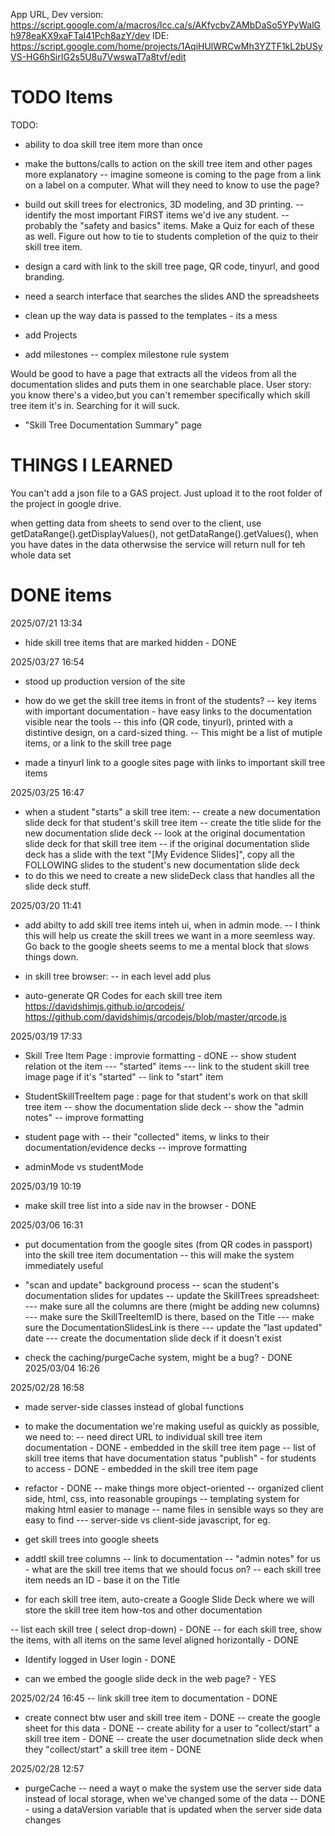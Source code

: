 App URL, Dev version: https://script.google.com/a/macros/lcc.ca/s/AKfycbyZAMbDaSo5YPyWalGh978eaKX9xaFTaI41Pch8azY/dev
IDE: https://script.google.com/home/projects/1AqiHUlWRCwMh3YZTF1kL2bUSyVS-HG6hSirIG2s5U8u7VwswaT7a8tvf/edit 

# TODO Items


TODO:

- ability to doa skill tree item more than once


- make the buttons/calls to action on the skill tree item and other pages more explanatory
-- imagine someone is coming to the page from a link on a label on a computer. What will they need to know to use the page?


- build out skill trees for electronics, 3D modeling, and 3D printing.
-- identify the most important FIRST items we'd ive any student.
-- probably the "safety and basics" items. Make a Quiz for each of these as well. Figure out how to tie to students completion of the quiz to their skill tree item.

- design a card with link to the skill tree page, QR code, tinyurl, and good branding.

- need a search interface that searches the slides AND the spreadsheets

- clean up the way data is passed to the templates - its a mess

- add Projects
- add milestones
-- complex milestone rule system

Would be good to have a page that extracts all the videos from all the documentation slides and puts them in one searchable place. 
User story: you know there's a video,but you can't remember specifically which skill tree item it's in. Searching for it will suck.
- "Skill Tree Documentation Summary" page


# THINGS I LEARNED
You can't add a json file to a GAS project. Just upload it to the root folder of the project in google drive.

when getting data from sheets to send over to the client, use getDataRange().getDisplayValues(), not getDataRange().getValues(), when you have dates in the data
otherwsise the service will return null for teh whole data set


# DONE items

2025/07/21 13:34

- hide skill tree items that are marked hidden - DONE

2025/03/27 16:54
- stood up production version of the site

- how do we get the skill tree items in front of the students?
-- key items with important documentation - have easy links to the documentation visible near the tools
-- this info (QR code, tinyurl), printed with a distintive design, on a card-sized thing.
-- This might be a list of mutiple items, or a link to the skill tree page 
- made a tinyurl link to a google sites page with links to important skill tree items



2025/03/25 16:47
- when a student "starts" a skill tree item:
-- create a new documentation slide deck for that student's skill tree item
-- create the title slide for the new documentation slide deck
-- look at the original documentation slide deck for that skill tree item
-- if the original documentation slide deck has a slide with the text "[My Evidence Slides]", copy all the FOLLOWING slides to the student's new documentation slide deck
- to do this we need to create a new slideDeck class that handles all the slide deck stuff.


2025/03/20 11:41

- add abilty to add skill tree items inteh ui, when in admin mode.
-- I think this will help us create the skill trees we want in a more seemless way. Go back to the google sheets seems to me a mental block that slows things down.
- in skill tree browser:
-- in each level add plus 

- auto-generate QR Codes for each skill tree item
https://davidshimjs.github.io/qrcodejs/ 
https://github.com/davidshimjs/qrcodejs/blob/master/qrcode.js 


2025/03/19 17:33
- Skill Tree Item Page : improvie formatting - dONE
-- show student relation ot the item
--- "started" items
--- link to the student skill tree image page if it's "started"
-- link to "start" item

- StudentSkillTreeItem page : page for that student's work on that skill tree item
-- show the documentation slide deck
-- show the "admin notes"
-- improve formatting

- student page with
-- their "collected" items, w links to their documentation/evidence decks
-- improve formatting

- adminMode vs studentMode

2025/03/19 10:19 
- make skill tree list into a side nav in the browser - DONE


2025/03/06 16:31

- put documentation  from the google sites (from QR codes in passport) into the skill tree item documentation
-- this will make the system immediately useful

- "scan and update" background process
-- scan the student's documentation slides for updates
-- update the SkillTrees spreadsheet:
--- make sure all the columns are there (might be adding new columns)
--- make sure the SkillTreeItemID is there, based on the Title
--- make sure the DocumentationSlidesLink is there
--- update the "last updated" date
--- create the documentation slide deck if it doesn't exist

- check the caching/purgeCache system, might be a bug? - DONE 2025/03/04 16:26

2025/02/28 16:58
- made server-side classes instead of global functions

- to make the documentation we're making useful as quickly as possible, we need to:
-- need direct URL to individual skill tree item documentation - DONE - embedded in the skill tree item page
-- list of skill tree items that have documentation status "publish" - for students to access - DONE - embedded in the skill tree item page


- refactor - DONE
-- make things more object-oriented
-- organized client side, html, css, into reasonable groupings
-- templating system for making html easier to manage
-- name files in sensible ways so they are easy to find
--- server-side vs client-side javascript, for eg.


- get skill trees into google sheets
- addtl skill tree columns
-- link to documentation
-- "admin notes" for us - what are the skill tree items that we should focus on?
-- each skill tree item needs an ID - base it on the Title
- for each skill tree item, auto-create a Google Slide Deck where we will store the skill tree item how-tos and other documentation

-- list each skill tree ( select drop-down) - DONE
-- for each skill tree, show the items, with all items on the same level aligned horizontally - DONE

- Identify logged in User login - DONE


- can we embed the google slide deck in the web page? - YES

2025/02/24 16:45
-- link skill tree item to documentation - DONE
- create connect btw user and skill tree item - DONE
-- create the google sheet for this data - DONE
-- create ability for a user to "collect/start" a skill tree item - DONE
-- create the user documetnation slide deck when they "collect/start" a skill tree item - DONE

2025/02/28 12:57
- purgeCache 
-- need a wayt o make the system use the server side data instead of local storage, when we've changed some of the data
-- DONE - using a dataVersion variable that is updated when the server side data changes

